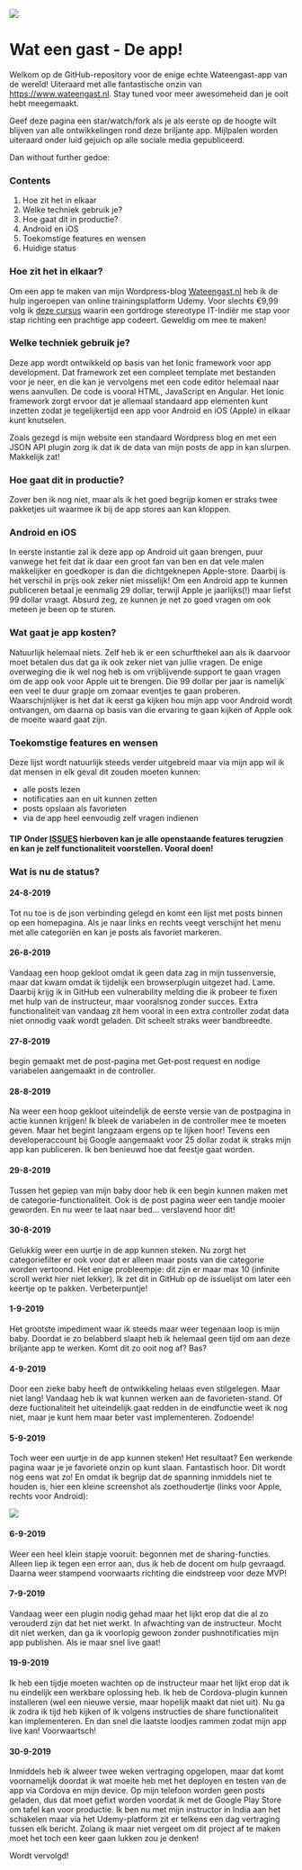 ![](vraagtekentje-wateengast.jpg)

# Wat een gast - De app!
Welkom op de GitHub-repository voor de enige echte Wateengast-app van de wereld! Uiteraard met alle fantastische onzin van https://www.wateengast.nl. Stay tuned voor meer awesomeheid dan je ooit hebt meegemaakt.

Geef deze pagina een star/watch/fork als je als eerste op de hoogte wilt blijven van alle ontwikkelingen rond deze briljante app. Mijlpalen worden uiteraard onder luid gejuich op alle sociale media gepubliceerd.

Dan without further gedoe:

### Contents
<ol>
  <li>Hoe zit het in elkaar</li>
  <li>Welke techniek gebruik je?</li>
  <li>Hoe gaat dit in productie?</li>
  <li>Android en iOS</li>
  <li>Toekomstige features en wensen</li>
  <li>Huidige status</li>
</ol>

### Hoe zit het in elkaar?
Om een app te maken van mijn Wordpress-blog <a href="https://www.wateengast.nl">Wateengast.nl</a> heb ik de hulp ingeroepen van online trainingsplatform Udemy. Voor slechts €9,99 volg ik <a href="https://www.awin1.com/cread.php?awinmid=15928&awinaffid=532041&clickref=&p=%5B%5Bhttp%3A%2F%2Fv%5D%5D" target="_new">deze cursus</a> waarin een gortdroge stereotype IT-Indiër me stap voor stap richting een prachtige app codeert. Geweldig om mee te maken!

### Welke techniek gebruik je?
Deze app wordt ontwikkeld op basis van het Ionic framework voor app development. Dat framework zet een compleet template met bestanden voor je neer, en die kan je vervolgens met een code editor helemaal naar wens aanvullen. De code is vooral HTML, JavaScript en Angular. Het Ionic framework zorgt ervoor dat je allemaal standaard app elementen kunt inzetten zodat je tegelijkertijd een app voor Android en iOS (Apple) in elkaar kunt knutselen.

Zoals gezegd is mijn website een standaard Wordpress blog en met een JSON API plugin zorg ik dat ik de data van mijn posts de app in kan slurpen. Makkelijk zat! 

### Hoe gaat dit in productie?
Zover ben ik nog niet, maar als ik het goed begrijp komen er straks twee pakketjes uit waarmee ik bij de app stores aan kan kloppen.

### Android en iOS
In eerste instantie zal ik deze app op Android uit gaan brengen, puur vanwege het feit dat ik daar een groot fan van ben en dat vele malen makkelijker en goedkoper is dan die dichtgeknepen Apple-store. Daarbij is het verschil in prijs ook zeker niet misselijk! Om een Android app te kunnen publiceren betaal je eenmalig 29 dollar, terwijl Apple je jaarlijks(!) maar liefst 99 dollar vraagt. Absurd zeg, ze kunnen je net zo goed vragen om ook meteen je been op te sturen.

### Wat gaat je app kosten?
Natuurlijk helemaal niets. Zelf heb ik er een schurfthekel aan als ik daarvoor moet betalen dus dat ga ik ook zeker niet van jullie vragen. De enige overweging die ik wel nog heb is om vrijblijvende support te gaan vragen om de app ook voor Apple uit te brengen. Die 99 dollar per jaar is namelijk een veel te duur grapje om zomaar eventjes te gaan proberen. Waarschijnlijker is het dat ik eerst ga kijken hou mijn app voor Android wordt ontvangen, om daarna op basis van die ervaring te gaan kijken of Apple ook de moeite waard gaat zijn.

### Toekomstige features en wensen
Deze lijst wordt natuurlijk steeds verder uitgebreid maar via mijn app wil ik dat mensen in elk geval dit zouden moeten kunnen:
- alle posts lezen
- notificaties aan en uit kunnen zetten
- posts opslaan als favorieten
- via de app heel eenvoudig zelf vragen indienen

#### TIP Onder <a href="https://github.com/reinonlein/wateengast/issues" target="_new">ISSUES</a> hierboven kan je alle openstaande features terugzien en kan je zelf functionaliteit voorstellen. Vooral doen!

### Wat is nu de status?



#### 24-8-2019 
Tot nu toe is de json verbinding gelegd en komt een lijst met posts binnen op een homepagina. Als je naar links en rechts veegt verschijnt het menu met alle categoriën en kan je posts als favoriet markeren.

#### 26-8-2019
Vandaag een hoop gekloot omdat ik geen data zag in mijn tussenversie, maar dat kwam omdat ik tijdelijk een browserplugin uitgezet had. Lame. Daarbij krijg ik in GitHub een vulnerability melding die ik probeer te fixen met hulp van de instructeur, maar vooralsnog zonder succes. Extra functionaliteit van vandaag zit hem vooral in een extra controller zodat data niet onnodig vaak wordt geladen. Dit scheelt straks weer bandbreedte.

#### 27-8-2019
begin gemaakt met de post-pagina met Get-post request en nodige variabelen aangemaakt in de controller.

#### 28-8-2019
Na weer een hoop gekloot uiteindelijk de eerste versie van de postpagina in actie kunnen krijgen! Ik bleek de variabelen in de controller mee te moeten geven. Maar het begint langzaam ergens op te lijken hoor!
Tevens een developeraccount bij Google aangemaakt voor 25 dollar zodat ik straks mijn app kan publiceren. Ik ben benieuwd hoe dat feestje gaat worden.

#### 29-8-2019
Tussen het gepiep van mijn baby door heb ik een begin kunnen maken met de categorie-functionaliteit. Ook is de post pagina weer een tandje mooier geworden. En nu weer te laat naar bed... verslavend hoor dit!

#### 30-8-2019
Gelukkig weer een uurtje in de app kunnen steken. Nu zorgt het categoriefilter er ook voor dat er alleen maar posts van die categorie worden vertoond. Het enige probleempje: dit zijn er maar max 10 (infinite scroll werkt hier niet lekker). Ik zet dit in GitHub op de issuelijst om later een keertje op te pakken. Verbeterpuntje!

#### 1-9-2019
Het grootste impediment waar ik steeds maar weer tegenaan loop is mijn baby. Doordat ie zo belabberd slaapt heb ik helemaal geen tijd om aan deze briljante app te werken. Komt dit zo ooit nog af? Bas?

#### 4-9-2019
Door een zieke baby heeft de ontwikkeling helaas even stilgelegen. Maar niet lang! Vandaag heb ik wat kunnen werken aan de favorieten-stand. Of deze fuctionaliteit het uiteindelijk gaat redden in de eindfunctie weet ik nog niet, maar je kunt hem maar beter vast implementeren. Zodoende! 

#### 5-9-2019
Toch weer een uurtje in de app kunnen steken! Het resultaat? Een werkende pagina waar je je favoriete onzin op kunt slaan. Fantastisch hoor. Dit wordt nog eens wat zo! En omdat ik begrijp dat de spanning inmiddels niet te houden is, hier een kleine screenshot als zoethoudertje (links voor Apple, rechts voor Android):

![](screenshot-app.JPG)

#### 6-9-2019
Weer een heel klein stapje vooruit: begonnen met de sharing-functies. Alleen liep ik tegen een error aan, dus ik heb de docent om hulp gevraagd. Daarna weer stampend voorwaarts richting die eindstreep voor deze MVP!

#### 7-9-2019
Vandaag weer een plugin nodig gehad maar het lijkt erop dat die al zo verouderd zijn dat het niet werkt. In afwachting van de instructeur. Mocht dit niet werken, dan ga ik voorlopig gewoon zonder pushnotificaties mijn app publishen. Als ie maar snel live gaat!

#### 19-9-2019
Ik heb een tijdje moeten wachten op de instructeur maar het lijkt erop dat ik nu eindelijk een werkbare oplossing heb. Ik heb de Cordova-plugin kunnen installeren (wel een nieuwe versie, maar hopelijk maakt dat niet uit). Nu ga ik zodra ik tijd heb kijken of ik volgens instructies de share functionaliteit kan implementeren. En dan snel die laatste loodjes rammen zodat mijn app live kan! Voorwaartsch!

#### 30-9-2019
Inmiddels heb ik alweer twee weken vertraging opgelopen, maar dat komt voornamelijk doordat ik wat moeite heb met het deployen en testen van de app via Cordova en mijn device. Op mijn telefoon worden geen posts geladen, dus dat moet gefixt worden voordat ik met de Google Play Store om tafel kan voor productie. Ik ben nu met mijn instructor in India aan het schakelen maar via het Udemy-platform zit er telkens een dag vertraging tussen elk bericht. Zolang ik maar niet vergeet om dit project af te maken moet het toch een keer gaan lukken zou je denken! 

Wordt vervolgd!
